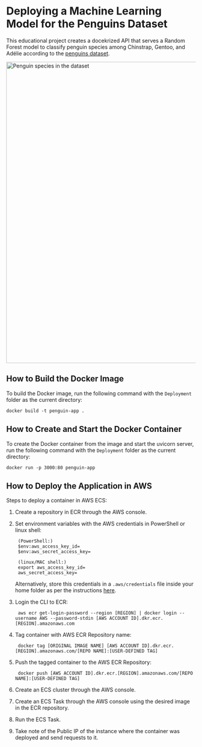 # Deploying a Machine Learning Model for the Penguins Dataset

This educational project creates a docekrized API that serves a Random Forest model to classify penguin species among Chinstrap, Gentoo, and Adélie according to the [penguins dataset](https://www.openml.org/d/42585).

<img src="https://imgur.com/orZWHly.png" alt="Penguin species in the dataset" width="800"/>

## How to Build the Docker Image

To build the Docker image, run the following command with the `Deployment` folder as the current directory:

```
docker build -t penguin-app .
```

## How to Create and Start the Docker Container

To create the Docker container from the image and start the uvicorn server, run the following command with the `Deployment` folder as the current directory:

```
docker run -p 3000:80 penguin-app
```

## How to Deploy the Application in AWS

Steps to deploy a container in AWS ECS:

1. Create a repository in ECR through the AWS console.

1. Set environment variables with the AWS credentials in PowerShell or linux shell:

        (PowerShell:)
        $env:aws_access_key_id=
        $env:aws_secret_access_key=

        (linux/MAC shell:)
        export aws_access_key_id=
        aws_secret_access_key=

    Alternatively, store this credentials in a `.aws/credentials` file inside your home folder as per the instructions [here](https://boto3.amazonaws.com/v1/documentation/api/latest/guide/credentials.html#shared-credentials-file).

1. Login the CLI to ECR:

        aws ecr get-login-password --region [REGION] | docker login --username AWS --password-stdin [AWS ACCOUNT ID].dkr.ecr.[REGION].amazonaws.com

1. Tag container with AWS ECR Repository name:

        docker tag [ORIGINAL IMAGE NAME] [AWS ACCOUNT ID].dkr.ecr.[REGION].amazonaws.com/[REPO NAME]:[USER-DEFINED TAG]

1. Push the tagged container to the AWS ECR Repository:

        docker push [AWS ACCOUNT ID].dkr.ecr.[REGION].amazonaws.com/[REPO NAME]:[USER-DEFINED TAG]

1. Create an ECS cluster through the AWS console.

1. Create an ECS Task through the AWS console using the desired image in the ECR repository.

1. Run the ECS Task.

1. Take note of the Public IP of the instance where the container was deployed and send requests to it.